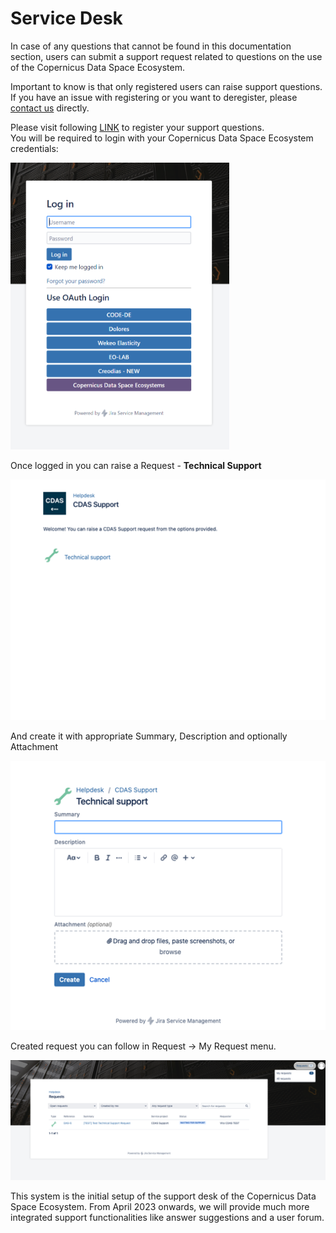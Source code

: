# Service Desk

In case of any questions that cannot be found in this documentation section, users can submit a support request related to questions on the use of the Copernicus Data Space Ecosystem.

Important to know is that only registered users can raise support questions. If you have an issue with registering or you want to deregister, please [contact us](mailto://help-cdse-login@cloudferro.com?Subject=Subject%20Text&Body=Your%20comments)  directly.


Please visit following [LINK](https://jira.cloudferro.com/servicedesk/customer/portal/55/user/login?destination=portal%2F55) to register your support questions.  
You will be required to login with your Copernicus Data Space Ecosystem credentials:

<!-- ![Log in](../_images/support_v2.png ) -->
<img src="../_images/support_v2.png" width="350">


Once logged in you can raise a Request - **Technical Support** 
<!-- ![Landing page](../_images/logos.png) -->
<img src="../_images/technical_support.png" width="550">

And create it with appropriate Summary, Description and optionally Attachment
<!-- ![Helpdesk](../_images/summary.png) -->
<img src="../_images/summary.png" width="550">

Created request you can follow in Request -> My Request menu. 

![Request](../_images/request.png)
<!-- <img src="../_images/request.png" width="650"> -->

This system is the initial setup of the support desk of the Copernicus Data Space Ecosystem. From April 2023 onwards, we will provide much more integrated support functionalities like answer suggestions and a user forum.


